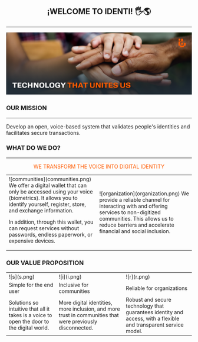 ## <p align="center">¡WELCOME TO IDENTI! 🖐️🌎</p>
---
![front page](front_page.png)

### OUR MISSION
---
Develop an open, voice-based system that validates people's identities and facilitates secure transactions.

### WHAT DO WE DO?
---
<p align="center"><span style="color: #ff5b00;">WE TRANSFORM THE VOICE INTO DIGITAL IDENTITY</span></p>
<table border="0">
 <tr>
    <td>![communities](communities.png)
     We offer a digital wallet that can only be accessed using your voice (biometrics). It allows you to identify yourself, register, store, and exchange information. 

In addition, through this wallet, you can request services without passwords, endless paperwork, or expensive devices.

</td>
    <td>![organization](organization.png)
     We provide a reliable channel for interacting with and offering services to non-digitized communities. This allows us to reduce barriers and accelerate financial and social inclusion.</td>
 </tr>
</table>

### OUR VALUE PROPOSITION
<table border="0">
 <tr border="0">
    <td>![s](s.png)</td>
    <td>![i](i.png)</td>
    <td>![r](r.png)</td>
 </tr>
 <tr border="0">
    <td>Simple for the end user</td>
    <td>Inclusive for communities</td>
    <td>Reliable for organizations</td>
 </tr>
 <tr border="0">
    <td>Solutions so intuitive that all it takes is a voice to open the door to the digital world.</td>
    <td>More digital identities, more inclusion, and more trust in communities that were previously disconnected.</td>
    <td>Robust and secure technology that guarantees identity and access, with a flexible and transparent service model.</td>
 </tr>
</table>
